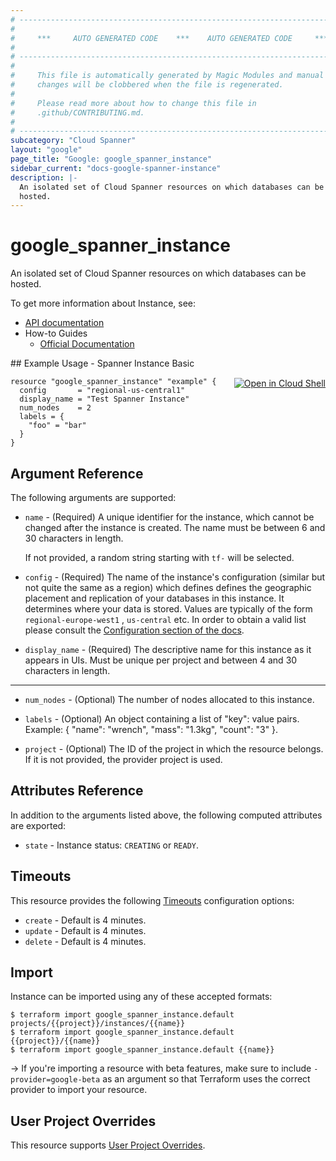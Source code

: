 ```yaml
---
# ----------------------------------------------------------------------------
#
#     ***     AUTO GENERATED CODE    ***    AUTO GENERATED CODE     ***
#
# ----------------------------------------------------------------------------
#
#     This file is automatically generated by Magic Modules and manual
#     changes will be clobbered when the file is regenerated.
#
#     Please read more about how to change this file in
#     .github/CONTRIBUTING.md.
#
# ----------------------------------------------------------------------------
subcategory: "Cloud Spanner"
layout: "google"
page_title: "Google: google_spanner_instance"
sidebar_current: "docs-google-spanner-instance"
description: |-
  An isolated set of Cloud Spanner resources on which databases can be
  hosted.
---
```


# google\_spanner\_instance

An isolated set of Cloud Spanner resources on which databases can be
hosted.


To get more information about Instance, see:

* [API documentation](https://cloud.google.com/spanner/docs/reference/rest/v1/projects.instances)
* How-to Guides
    * [Official Documentation](https://cloud.google.com/spanner/)

<div class = "oics-button" style="float: right; margin: 0 0 -15px">
  <a href="https://console.cloud.google.com/cloudshell/open?cloudshell_git_repo=https%3A%2F%2Fgithub.com%2Fterraform-google-modules%2Fdocs-examples.git&cloudshell_working_dir=spanner_instance_basic&cloudshell_image=gcr.io%2Fgraphite-cloud-shell-images%2Fterraform%3Alatest&open_in_editor=main.tf&cloudshell_print=.%2Fmotd&cloudshell_tutorial=.%2Ftutorial.md" target="_blank">
    <img alt="Open in Cloud Shell" src="//gstatic.com/cloudssh/images/open-btn.svg" style="max-height: 44px; margin: 32px auto; max-width: 100%;">
  </a>
</div>
## Example Usage - Spanner Instance Basic


```hcl
resource "google_spanner_instance" "example" {
  config       = "regional-us-central1"
  display_name = "Test Spanner Instance"
  num_nodes    = 2
  labels = {
    "foo" = "bar"
  }
}
```

## Argument Reference

The following arguments are supported:


* `name` -
  (Required)
  A unique identifier for the instance, which cannot be changed after
  the instance is created. The name must be between 6 and 30 characters
  in length.

  If not provided, a random string starting with `tf-` will be selected.

* `config` -
  (Required)
  The name of the instance's configuration (similar but not
  quite the same as a region) which defines defines the geographic placement and
  replication of your databases in this instance. It determines where your data
  is stored. Values are typically of the form `regional-europe-west1` , `us-central` etc.
  In order to obtain a valid list please consult the
  [Configuration section of the docs](https://cloud.google.com/spanner/docs/instances).

* `display_name` -
  (Required)
  The descriptive name for this instance as it appears in UIs. Must be
  unique per project and between 4 and 30 characters in length.


- - -


* `num_nodes` -
  (Optional)
  The number of nodes allocated to this instance.

* `labels` -
  (Optional)
  An object containing a list of "key": value pairs.
  Example: { "name": "wrench", "mass": "1.3kg", "count": "3" }.

* `project` - (Optional) The ID of the project in which the resource belongs.
    If it is not provided, the provider project is used.


## Attributes Reference

In addition to the arguments listed above, the following computed attributes are exported:


* `state` -
  Instance status: `CREATING` or `READY`.


## Timeouts

This resource provides the following
[Timeouts](/docs/configuration/resources.html#timeouts) configuration options:

- `create` - Default is 4 minutes.
- `update` - Default is 4 minutes.
- `delete` - Default is 4 minutes.

## Import

Instance can be imported using any of these accepted formats:

```
$ terraform import google_spanner_instance.default projects/{{project}}/instances/{{name}}
$ terraform import google_spanner_instance.default {{project}}/{{name}}
$ terraform import google_spanner_instance.default {{name}}
```

-> If you're importing a resource with beta features, make sure to include `-provider=google-beta`
as an argument so that Terraform uses the correct provider to import your resource.

## User Project Overrides

This resource supports [User Project Overrides](https://www.terraform.io/docs/providers/google/guides/provider_reference.html#user_project_override).
